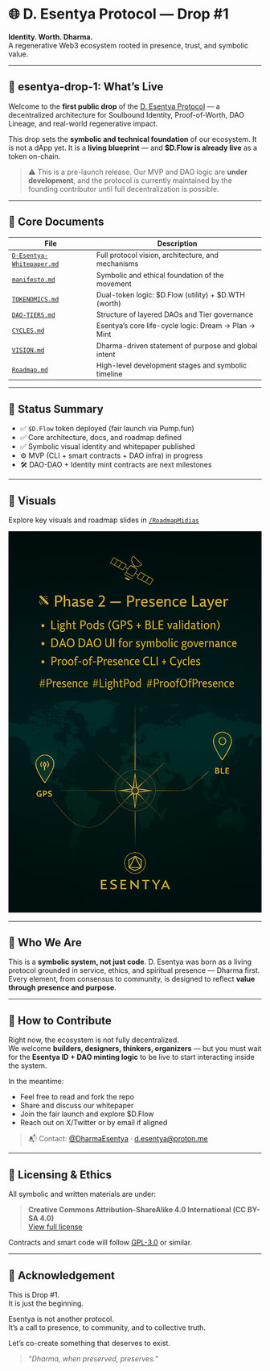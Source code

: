 # 🌐 D. Esentya Protocol — Drop #1

**Identity. Worth. Dharma.**  
A regenerative Web3 ecosystem rooted in presence, trust, and symbolic value.

---

## 🚀 esentya-drop-1: What’s Live

Welcome to the **first public drop** of the [D. Esentya Protocol](https://github.com/D-Madhava-Deva/d-esentya-mvpv0.2) — a decentralized architecture for Soulbound Identity, Proof-of-Worth, DAO Lineage, and real-world regenerative impact.

This drop sets the **symbolic and technical foundation** of our ecosystem. It is not a dApp yet. It is a **living blueprint** — and **$D.Flow is already live** as a token on-chain.

> ⚠️ This is a pre-launch release. Our MVP and DAO logic are **under development**, and the protocol is currently maintained by the founding contributor until full decentralization is possible.

---

## 🪷 Core Documents

| File | Description |
|------|-------------|
| [`D-Esentya-Whitepaper.md`](./D-Esentya-Whitepaper.md) | Full protocol vision, architecture, and mechanisms |
| [`manifesto.md`](./manifesto.md) | Symbolic and ethical foundation of the movement |
| [`TOKENOMICS.md`](./TOKENOMICS.md) | Dual-token logic: $D.Flow (utility) + $D.WTH (worth) |
| [`DAO-TIERS.md`](./DAO-TIERS.md) | Structure of layered DAOs and Tier governance |
| [`CYCLES.md`](./CYCLES.md) | Esentya’s core life-cycle logic: Dream → Plan → Mint |
| [`VISION.md`](./VISION.md) | Dharma-driven statement of purpose and global intent |
| [`Roadmap.md`](./Roadmap.md) | High-level development stages and symbolic timeline |

---

## 🔮 Status Summary

- ✅ `$D.Flow` token deployed (fair launch via Pump.fun)
- ✅ Core architecture, docs, and roadmap defined
- ✅ Symbolic visual identity and whitepaper published
- ⚙️ MVP (CLI + smart contracts + DAO infra) in progress
- 🛠️ DAO-DAO + Identity mint contracts are next milestones

---

## 🎨 Visuals

Explore key visuals and roadmap slides in [`/RoadmapMidias`](./RoadmapMidias)

![Esentya Protocol](./RoadmapMidias/AF1D8A68-8F9B-4E19-8E3E-EE28ABAD6507.png)

---

## 🧘 Who We Are

This is a **symbolic system, not just code**. D. Esentya was born as a living protocol grounded in service, ethics, and spiritual presence — Dharma first. Every element, from consensus to community, is designed to reflect **value through presence and purpose**.

---

## 🧩 How to Contribute

Right now, the ecosystem is not fully decentralized.  
We welcome **builders, designers, thinkers, organizers** — but you must wait for the **Esentya ID + DAO minting logic** to be live to start interacting inside the system.

In the meantime:

- Feel free to read and fork the repo
- Share and discuss our whitepaper
- Join the fair launch and explore $D.Flow
- Reach out on X/Twitter or by email if aligned

> 📬 Contact: [@DharmaEsentya](https://x.com/DharmaEsentya) · d.esentya@proton.me

---

## 🧠 Licensing & Ethics

All symbolic and written materials are under:

> **Creative Commons Attribution-ShareAlike 4.0 International (CC BY-SA 4.0)**  
> [View full license](./LICENSE)

Contracts and smart code will follow [GPL-3.0](https://www.gnu.org/licenses/gpl-3.0.en.html) or similar.

---

## 🌱 Acknowledgement

This is Drop #1.  
It is just the beginning.

Esentya is not another protocol.  
It’s a call to presence, to community, and to collective truth.

Let’s co-create something that deserves to exist.

> _“Dharma, when preserved, preserves.”_
